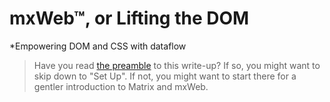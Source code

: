 # mxWeb&trade;, or Lifting the DOM
*Empowering DOM and CSS with dataflow

> Have you read [the preamble](../README.md) to this write-up? If so, you might want to skip down to "Set Up". If not, you might want to start there for a gentler introduction to Matrix and mxWeb.


